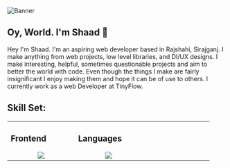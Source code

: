 ![Banner](https://raw.githubusercontent.com/nazmuz-shaad/nazmuz-shaad/main/assets/nazmuz-shaad-cover-image.gif)
## Oy, World. I'm Shaad 💾
Hey I'm Shaad. I'm an aspiring web developer based in Rajshahi, Sirajganj. I make anything from web projects, low level libraries, and DI/UX designs. I make interesting, helpful, sometimes questionable projects and aim to better the world with code. Even though the things I make are fairly insignificant I enjoy making them and hope it can be of use to others. I currently work as a web Developer at TinyFlow.


## Skill Set:

<table><tr><td valign="top" width="25%">

### Frontend  
<a href="https://github.com/tayyabadev">
<div align="center">  
       <img src="https://skillicons.dev/icons?i=html,css,bootstrap,tailwind,js&perline=4" /> 
</div>
</a>
 </td><td valign="top" width="25%">
        
### Languages
<a href="https://github.com/tayyabadev">
<div align="center">
       <img src="https://skillicons.dev/icons?i=c,js,cpp,java,python,&perline=4" /> 
</div>
</a>

</td><td valign="top" width="25%">
